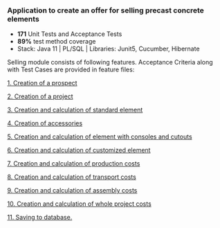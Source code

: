 <h3>Application to create an offer for selling precast concrete elements</h3>

<ul>
<li><b>171</b> Unit Tests and Acceptance Tests </li>
<li><b>89%</b> test method coverage</li>
<li>Stack: Java 11 | PL/SQL | Libraries: Junit5, Cucumber, Hibernate</li>
</ul>

<p>Selling module consists of following features. Acceptance Criteria along with Test Cases are provided in feature files:</p>
<p><a href = "src\test\resources\cucumberTests\prospect_creation.feature">1. Creation of a prospect</a></p>
<p><a href = "src\test\resources\cucumberTests\project_creation.feature">2. Creation of a project</a></p>
<p><a href = "src\test\resources\cucumberTests\standard_element_creation.feature">3. Creation and calculation of standard element</a></p>
<p><a href = "src\test\resources\cucumberTests\accessory_creation.feature">4. Creation of accessories</a></p>
<p><a href = "src\test\resources\cucumberTests\console_element_creation.feature">5. Creation and calculation of element with consoles and cutouts</a></p>
<p><a href = "src\test\resources\cucumberTests\customized_element_creator.feature">6. Creation and calculation of customized element</a></p>
<p><a href = "src\test\resources\cucumberTests\production_cost.feature">7. Creation and calculation of production costs</a></p>
<p><a href = "src\test\resources\cucumberTests\transport_cost.feature">8. Creation and calculation of transport costs</a></p>
<p><a href = "src\test\resources\cucumberTests\assembly_cost.feature">9. Creation and calculation of assembly costs</a></p>
<p><a href = "src\test\resources\cucumberTests\project_cost.feature">10. Creation and calculation of whole project costs</a></p>
<p><a href = "src\test\resources\cucumberTests\saving_to_database.feature">11. Saving to database.</a></p>
